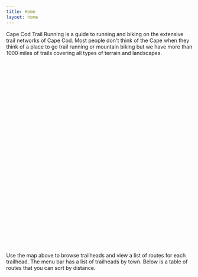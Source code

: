```yaml
---
title: Home
layout: home
---
```

Cape Cod Trail Running is a guide to running and biking on the extensive trail networks of Cape Cod. Most people don't think of the Cape when they think of a place to go trail running or mountain biking but we have more than 1000 miles of trails covering all types of terrain and landscapes.

<div id='map' style='margin-top: 16px; width: 100%; height: 500px;'></div>

<script>
    mapboxgl.accessToken = 'pk.eyJ1IjoiY2FwZWNvZHRyYWlscnVubmluZyIsImEiOiJjbHgwc3pldGcwNDV6MmpxN3JtY3RjZTdhIn0.Xh5g0TNKifNbui-Nk2btGw';
    const map = new mapboxgl.Map({
        container: 'map', 
        style: 'mapbox://styles/capecodtrailrunning/clwjdfr1y02q901qlcu0u4i5i',
        center: [-70.355, 41.65], 
        zoom: 8.15, 
    });

    const nav = new mapboxgl.NavigationControl({
        showCompass: false
    });

    map.addControl(nav);

    map.on('load', () => {
        map.addSource('places', {
            'type': 'geojson',
            'data': {
                'type': 'FeatureCollection',
                'features': [
                    {% for trailhead in site.trailheads %}
                    {
                        'type': 'Feature',
                        'properties': {
                            'description':
                                '<b>{{ trailhead.title }}</b><br>{{ trailhead.address }} (<a href="{{ trailhead.map-link }}">Directions</a>)',
                            'icon': 'theatre'
                        },
                        'geometry': {
                            'type': 'Point',
                            'coordinates': [{{ trailhead.lat }}, {{ trailhead.lng }}]
                        }
                    },
                    {% endfor %}
                ]
            }
        });
        map.addLayer({
            'id': 'places',
            'type': 'symbol',
            'source': 'places',
            'layout': {
                'icon-image': 'park',
                'icon-allow-overlap': true
            }
        });

        map.on('click', 'places', (e) => {
            const coordinates = e.features[0].geometry.coordinates.slice();
            const description = e.features[0].properties.description;

            while (Math.abs(e.lngLat.lng - coordinates[0]) > 180) {
                coordinates[0] += e.lngLat.lng > coordinates[0] ? 360 : -360;
            }

            new mapboxgl.Popup()
                .setLngLat(coordinates)
                .setHTML(description)
                .addTo(map);
        });

        map.on('mouseenter', 'places', () => {
            map.getCanvas().style.cursor = 'pointer';
        });

        map.on('mouseleave', 'places', () => {
            map.getCanvas().style.cursor = '';
        });

    });

</script>

Use the map above to browse trailheads and view a list of routes for each trailhead. The menu bar has a list of trailheads by town. Below is a table of routes that you can sort by distance.